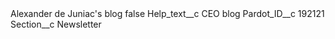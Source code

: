 <?xml version="1.0" encoding="UTF-8"?>
<CustomMetadata xmlns="http://soap.sforce.com/2006/04/metadata" xmlns:xsi="http://www.w3.org/2001/XMLSchema-instance" xmlns:xsd="http://www.w3.org/2001/XMLSchema">
    <label>Alexander de Juniac&apos;s blog</label>
    <protected>false</protected>
    <values>
        <field>Help_text__c</field>
        <value xsi:type="xsd:string">CEO blog</value>
    </values>
    <values>
        <field>Pardot_ID__c</field>
        <value xsi:type="xsd:string">192121</value>
    </values>
    <values>
        <field>Section__c</field>
        <value xsi:type="xsd:string">Newsletter</value>
    </values>
</CustomMetadata>
